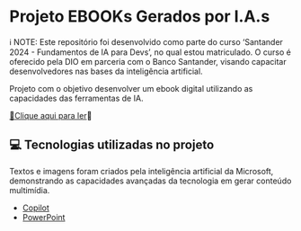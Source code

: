 # Projeto EBOOKs Gerados por I.A.s
ℹ️ NOTE: Este repositório foi desenvolvido como parte do curso ‘Santander 2024 - Fundamentos de IA para Devs’, no qual estou matriculado. O curso é oferecido pela DIO em parceria com o Banco Santander, visando capacitar desenvolvedores nas bases da inteligência artificial.

Projeto com o objetivo desenvolver um ebook digital utilizando as capacidades das ferramentas de IA.

<a href="https://github.com/LFelipe1988/Ebook-DIO/blob/main/Desbloqueie%20o%20Potencial%20do%20Seu%20C%C3%A9rebro.pdf" title="View PDF now"> 📕Clique aqui para ler</a>📕

## 💻 Tecnologias utilizadas no projeto
Textos e imagens foram criados pela inteligência artificial da Microsoft, demonstrando as capacidades avançadas da tecnologia em gerar conteúdo multimídia.

- [Copilot](https://copilot.microsoft.com/) 
- [PowerPoint](https://www.microsoft.com/en/microsoft-365/powerpoint)

